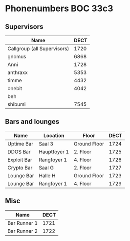 # Phonenumbers BOC 33c3
## Supervisors
| Name                        | DECT |
| --------------------------- | ---- |
| Callgroup (all Supervisors) | 1720 |
| gnomus                      | 6868 |
| Anni                        | 1728 |
| anthraxx                    | 5353 |
| timme                       | 4432 |
| onebit                      | 4042 |
| beh                         |      |
| shibumi                     | 7545 |

## Bars and lounges
| Name        | Location     | Floor        | DECT |
| ----------- | ------------ | ------------ | ---- |
| Uptime Bar  | Saal 3       | Ground Floor | 1724 |
| DDOS Bar    | Hauptfoyer 1 | 2. Floor     | 1725 |
| Exploit Bar | Rangfoyer 1  | 4. Floor     | 1726 |
| Crypto Bar  | Saal G       | 2. Floor     | 1727 |
| Lounge Bar  | Halle H      | Ground Floor | 1723 |
| Lounge Bar  | Rangfoyer 1  | 4. Floor     | 1729 |

## Misc
| Name         | DECT |
| ------------ | ---- |
| Bar Runner 1 | 1721 |
| Bar Runner 2 | 1722 |
